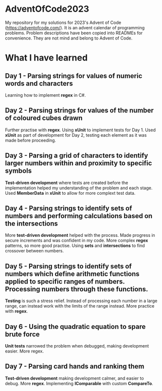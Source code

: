 # AdventOfCode2023
My repository for my solutions for 2023's Advent of Code (https://adventofcode.com/). It is an advent calendar of programming problems. Problem descriptions have been copied into READMEs for convenience. They are not mind and belong to Advent of Code.

# What I have learned
## Day 1 - Parsing strings for values of numeric words and characters
Learning how to implement **regex** in C#.

## Day 2 - Parsing strings for values of the number of coloured cubes drawn
Further practise with **regex**. Using **xUnit** to implement tests for Day 1. Used **xUnit** as part of development for Day 2, testing each element as it was made before proceeding.

## Day 3 - Parsing a grid of characters to identify larger numbers within and proximity to specific symbols
**Test-driven development** where tests are created before the implementation helped my understanding of the problem and each stage. Used **MemberData** in **xUnit** to allow for more complext test data.

## Day 4 - Parsing strings to identify sets of numbers and performing calculations based on the intersections
More **test-driven development** helped with the process. Made progress in secure increments and was confident in my code. More complex **regex** patterns, so more good practise. Using **sets** and **intersections** to find crossover between numbers.

## Day 5 - Parsing strings to identify sets of numbers which define arithmetic functions applied to specific ranges of numbers. Processing numbers through these functions.
**Testing** is such a stress relief. Instead of processing each number in a large range, can instead work with the limits of the range instead. More practice with **regex**.

## Day 6 - Using the quadratic equation to spare brute force
**Unit tests** narrowed the problem when debugged, making development easier. More regex.

## Day 7 - Parsing card hands and ranking them
**Test-driven development** making development calmer, and easier to debug. More **regex**. Implementing **IComparable** with custom **CompareTo**.
